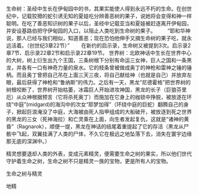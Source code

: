 生命树：圣经中生长在伊甸园中的书，其果实能使人得到永远不朽的生命。在创世纪中，记载狡猾的蛇引诱无知的夏娃吃分辨善恶树的果子，说她将会变得和神一样聪明。在吃了善恶知识树的果子以后，圣经中记载亚当和夏娃被赶逐离开伊甸园，并安设基路伯把守伊甸园的入口，以阻止人类吃到生命树的果子。
　　“耶和华神说，那人已经与我们相似，知道善恶；现在恐怕他伸手又摘生命树的果子吃，就永远活着。（创世纪3章22节）”
　　在新约的启示录，生命树又被提到3次。启示录2章7节、启示录22章2节和启示录22章19节。
世界树：北欧神话中生长在世界中心的大树，树上衍生出九个王国，三条树根下分别有命运三女神，巨人之国和一条黑龙，并各有一口有神奇力量的泉水。它的枝条曾被做成奥丁的神枪和雷神之锤的锤柄。而且奥丁曾把自己吊在上面三天三夜，将自己献给神（也就是自己）并放弃左眼，最后获得了神枪和“鲁纳斯”的伟力。之后有一天，黑龙“尼德霍格”把世界树的树根咬断了，世界树开始枯萎，冰霜巨人开始进攻神国，黑龙的长子（巨狼芬里厄）从众神根据预言（它将杀死奥丁）而施加在它身上的枷锁中挣脱，被放逐在环绕“中庭”(midgard)的海沟中的次女“耶梦加得”（环绕中庭的巨蛇）翻腾自己的身子，掀起巨浪淹没了中庭，大海被由死人指甲组成的大船破开，被放逐到死之世界的黑龙的三女（死神海拉）和亡灵乘在上面，向生者发起复仇，这就是“诸神的黄昏”（Ragnarok），顺便一提，黑龙在神话的结尾着重提起了它的存活（黑龙从尸骸中飞起，双翼挂满了人类的尸体，不久它在极远之地坠落下去，消失在寰宇边缘那无底的深渊中。）


精灵想要退却人类的外表，变成元素精灵，便需要生命之树的果实，所以他们世代守护着生命之树，生命之树不只是精灵一族的宝物，更是所有人的宝物。

生命之树与精灵





地精